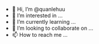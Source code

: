 - 👋 Hi, I’m @quanlehuu
- 👀 I’m interested in ...
- 🌱 I’m currently learning ...
- 💞️ I’m looking to collaborate on ...
- 📫 How to reach me ...

<!---
quanlehuu/quanlehuu is a ✨ special ✨ repository because its `README.md` (this file) appears on your GitHub profile.
You can click the Preview link to take a look at your changes.
--->
